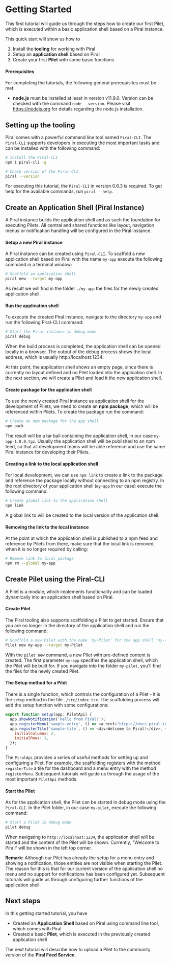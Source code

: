 # Getting Started

This first tutorial will guide us through the steps how to create our first Pilet, which is executed within a basic application shell based on a Piral instance.

This quick start will show us how to

1. Install the **tooling** for working with Piral
2. Setup an **application shell** based on Piral
3. Create your first **Pilet** with some basic functions

#### Prerequisites
For completing the tutorials, the following general prerequisites must be met:
- **node.js** must be installed at least in version v11.9.0. Version can be checked with the command `node --version`. Please visit https://nodejs.org for details regarding the node.js installation.

## Setting up the tooling
Piral comes with a powerful command line tool named `Piral-CLI`. The `Piral-CLI` supports developers in executing the most important tasks and can be installed with the following command:

```sh
# Install the Piral-CLI
npm i piral-cli -g

# Check version of the Piral-CLI
piral --version
```

For executing this tutorial, the `Piral-CLI` in version 0.6.3 is required. To get help for the available commands, run `piral --help`.

## Create an Application Shell (Piral Instance)
A Piral instance builds the application shell and as such the foundation for executing Pilets. All central and shared functions like layout, navigation menus or notification handling will be configured in the Piral instance.

#### Setup a new Piral instance
A Piral instance can be created using `Piral-CLI`. To scaffold a new application shell based on Piral with the name `my-app` execute the following command in a terminal window:

```sh
# Scaffold an application shell
piral new --target my-app
```
As result we will find in the folder `./my-app` the files for the newly created application shell.

#### Run the application shell
To execute the created Piral instance, navigate to the directory `my-app` and run the following Piral-CLI command:

```sh
# Start the Piral instance in debug mode
piral debug
```

When the build process is completed, the application shell can be opened locally in a browser. The output of the debug process shows the local address, which is usually http://localhost:1234.

At this point, the application shell shows an empty page, since there is currently no layout defined and no Pilet loaded into the application shell. In the next section, we will create a Pilet and load it the new application shell.

#### Create package for the application shell
To use the newly created Piral instance as application shell for the development of Pilets, we need to create an **npm package**, which will be referenced within Pilets. To create the package run the command:

```sh
# Create an npm package for the app shell
npm pack
```

The result will be a tar ball containing the application shell, in our case `my-app-1.0.0.tgz`. Usually the application shell will be published to an npm feed, so that all development teams will be able reference and use the same Piral instance for developing their Pilets.

#### Creating a link to the local application shell
For local development, we can use `npm link` to create a link to the package and reference the package locally without connecting to an npm registry. In the root directory of your application shell (`my-app` in our case) execute the following command:

```sh
# Create global link to the application shell
npm link
```
A global link to will be created to the local version of the application shell. 

#### Removing the link to the local instance
At the point at which the application shell is published to a npm feed and reference by Pilets from there, make sure that the local link is removed, when it is no longer required by calling:

```sh
# Remove link to local package
npm rm --global my-app
```

## Create Pilet using the Piral-CLI
A Pilet is a module, which implements functionality and can be loaded dynamically into an application shell based on Piral. 

#### Create Pilet
The Piral tooling also supports scaffolding a Pilet to get started. Ensure that you are no longer in the directory of the application shell and run the following command:

```sh
# Scaffold a new Pilet with the name 'my-Pilet' for the app shell 'my-app' 
Pilet new my-app --target my-Pilet
```

With the `pilet new` command, a new Pilet with pre-defined content is created. The first parameter `my-app` specifies the application shell, which the Pilet will be built for. If you navigate into the folder `my-pilet`, you'll find the files for the newly created Pilet.

#### The Setup method for a Pilet
There is a single function, which controls the configuration of a Pilet - it is the `setup` method in the file `./src/index.tsx`. The scaffolding process will add the setup function with some configurations:

```js
export function setup(app: PiletApi) {
  app.showNotification('Hello from Piral!');
  app.registerMenu('sample-entry', () => <a href="https://docs.piral.io" target="_blank">Documentation</a>);
  app.registerTile('sample-tile', () => <div>Welcome to Piral!</div>, {
    initialColumns: 2,
    initialRows: 1,
  });
}
```

The `PiralApi` provides a series of useful methods for setting up and configuring a Pilet. For example, the scaffolding registers with the method `registerTile` a tile for the dashboard and a menu entry with the method `registerMenu`. Subsequent tutorials will guide us through the usage of the most important `PiletApi` methods.

#### Start the Pilet
As for the application shell, the Pilet can be started in debug mode using the `Piral-CLI`. In the Pilet folder, in our case `my-pilet`, execute the following command:

```sh
# Start a Pilet in debug mode
pilet debug
```

When navigating to `http://localhost:1234`, the application shell will be started and the content of the Pilet will be shown. Currently, "Welcome to Piral!' will be shown in the left top corner.

**Remark:** Although our Pilet has already the setup for a menu entry and showing a notification, those entities are not visible when starting the Pilet. The reason for this is that for our current version of the application shell no menu and no support for notifications has been configured yet. Subsequent tutorials will guide us through configuring further functions of the application shell.

## Next steps
In this getting started tutorial, you have
- Created an **Application Shell** based on Piral using command line tool, which comes with Piral
- Created a basic **Pilet**, which is executed in the previously created application shell

The next tutorial will describe how to upload a Pilet to the community version of the **Piral Feed Service**.


